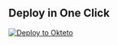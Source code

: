 
## Deploy in One Click

[![Deploy to Okteto](https://okteto.com/develop-okteto.svg)](https://cloud.okteto.com/deploy?repository=https://github.com/iroboter5/Gabriel)
